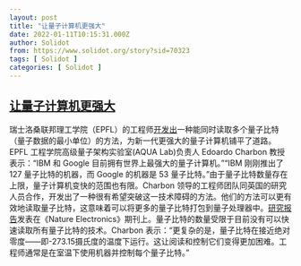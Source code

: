 ```yaml
---
layout: post
title: "让量子计算机更强大"
date: 2022-01-11T10:15:31.000Z
author: Solidot
from: https://www.solidot.org/story?sid=70323
tags: [ Solidot ]
categories: [ Solidot ]
---
```

<!--1641896131000-->
[让量子计算机更强大](https://www.solidot.org/story?sid=70323)
------

<div>
瑞士洛桑联邦理工学院（EPFL）的工程师<a href="https://techxplore.com/news/2022-01-quantum-powerful.html" target="_blank">开发出</a>一种能同时读取多个量子比特（量子数据的最小单位）的方法，为新一代更强大的量子计算机铺平了道路。EPFL 工程学院高级量子架构实验室(AQUA Lab)负责人 Edoardo Charbon 教授表示：“IBM 和 Google 目前拥有世界上最强大的量子计算机。”“IBM 刚刚推出了 127 量子比特的机器，而 Google 的机器是 53 量子比特。”由于量子比特数量存在上限，量子计算机变快的范围也有限。Charbon 领导的工程师团队同英国的研究人员合作，开发出了一种很有希望突破这一技术障碍的方法。他们的方法可以更有效地读取量子比特，这意味着可以将更多的量子比特打包到量子处理器中。<a href="https://www.nature.com/articles/s41928-021-00687-6" target="_blank">研究报告</a>发表在《Nature Electronics》期刊上。量子比特的数量受限于目前没有可以快速读取所有量子比特的技术。Charbon 表示：“更复杂的是，量子比特在接近绝对零度——即-273.15摄氏度的温度下运行。这让阅读和控制它们变得更加困难。工程师通常是在室温下使用机器并控制每个量子比特。”
</div>
